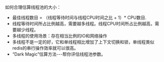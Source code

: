 如何合理估算线程池的大小：
- 最佳线程数目 = （线程等待时间与线程CPU时间之比 + 1）* CPU数目.
- 线程等待时间所占比例越高，需要越多线程。线程CPU时间所占比例越高，需要越少线程。
- 多线程的使用场景：存在相当比例的IO和网络操作
- 多线程不是一定的好，它和单线程相比增加了上下文切换和锁，单线程类似redis的串行操作效率就可以很高。
- “Dark Magic”估算方法---帮你评估线程池参数。